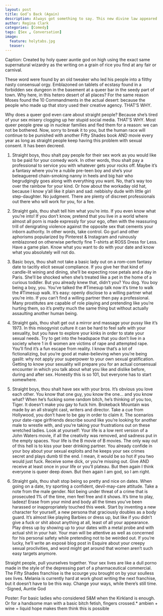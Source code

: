 ```yaml
---
layout: post
title: God’s Back (Again)
description: Always got something to say. This new divine law appeared like poof.
author: Regina Clark
categories: [Comedy]
tags: [Sex , Conversation]
image:
  feature: holytabs.jpg
  teaser:
--- 
```



Caption: Created by holy queer auntie god on high using the exact same supernatural wizardry as the writing on a grain of rice you find at any fair or carnival.

These word were found by an old tweaker who led his people into a filthy nasty consensual orgy. Emblazoned on tablets of ecstasy found in a forbidden sex dungeon in the basement at a queer bar in the seedy part of town. Why here, in this hetero desert of all places? For the same reason Moses found the 10 Commandments in the actual desert: because the people who made up that story used their creative agency. THAT’S WHY.

Why does a queer god even care about straight people? Because she’s tired of your sex misery clogging up her stupid social media. THAT’S WHY. Most queer people grew up in nuclear families and fled them for a reason: we can not be bothered. Now, sorry to break it to you, but the human race will continue to be punished with another Fifty Shades book AND movie every year as long as straight people keep having this problem with sexual consent. It has been decreed.

1. Straight boys, thou shalt pay people for their sex work as you would like to be paid for your comedy work.
In other words, thou shalt pay a professional to service you with whatever gets your rocks off. Maybe it’s a fantasy where you’re a nubile pre-teen boy and she’s your beleaguered chain-smoking nanny in heels and big hair who begrudgingly goes along with everything you want. No, that’s way too over the rainbow for your kind. Or how about the workaday old hat, because I know y’all like it plain and sad: nebbishy dude with little girl step-daughter. No judgment. There are plenty of discreet professionals out there who will work for you, for a fee. 

2. Straight gals, thou shalt tell him what you’re into. 
If you even know what you’re into! If you don’t know, pretend that you live in a world where almost all porn is made expressly for your ego, often with the reassuring trill of denigrating violence against the opposite sex that cements your inborn authority. In other words, take control. Go gurl and other aphorisms popularized by Pinterest & Instagram and ruinously emblazoned on otherwise perfectly fine T-shirts at ROSS Dress for Less. Have a game plan. Know what you want to do with your date and know what you absolutely will not do.

3. Basic boys, thou shalt not take a basic lady out on a rom-com fantasy date to tacitly elicit sexual compliance. 
If you give her that kind of candle-lit wining and dining, she’ll be expecting rose petals and a day in Paris. She’ll be shocked when she’s treated like a pet in the home of a curious toddler. But you already knew that, didn’t you? You dog. You boy being a boy, you. You’ve talked the #Timesup talk now it’s time to walk the #Timesup walk. It’s easy: openly disclose to a willing partner what you’re into. If you can’t find a willing partner then pay a professional. Many prostitutes are capable of role playing and pretending like you’re hurting them, so it’s pretty much the same thing but without actually assaulting another human being.

4. Straight gals, thou shalt get out a mirror and massage your pussy like it’s 1973. 
In this misogynist culture it can be hard to feel safe with your sexuality, but you have to explore your kinks in order to state your sexual needs. Try to get into the headspace that you don’t live in a society where 1 in 6 women are victims of rape and attempted rape. You’ll find it’s a fun escape from reality. I know that’s a lot of fictionalizing, but you’re good at make-believing when you’re being gaslit: why not apply your superpower to your own sexual gratification. Getting to know your sexuality will prepare you for an actual consensual encounter in which you talk about what you like and dislike before, during and after sex. Honestly this is so 101, but everyone has to start somewhere. 

5. Straight boys, thou shalt have sex with your bros.
It’s obvious you love each other. You know that one guy, you know the one… and you know what? When he’s fucking some random bitch, he’s thinking of you too, Tiger. It doesn’t make you gay to fuck him. Brokeback Mountain was made by an all straight cast, writers and director. Take a cue from Hollywood, you don’t have to be gay in order to claim it. The scenarios your date-rape girlfriends describe sound like you’re looking for another male to wrestle with, and you’re taking your frustrations out on these wretched ladies. Look at yourself: Your life is a low rent version of a John Waters movie, if all the creativity was removed, and sadness put in the empty spaces. Your life is the B movie of B movies. The only way out of this hell is to kiss your beer drinking partner. You already confide in your boy about your sexual exploits and he keeps your sex crimes secret and plays dumb til the end. I mean, it would be so hot if you two would just fuck. Receive some dick, or you’re missing out. Give AND receive at least once in your life or you’ll plateau. But then again I think everyone is queer deep down. But then again I am god, so I am right. 

6. Straight gals, thou shalt stop being so pretty and nice on dates.
When going on a date, try sporting a confident, devil-may-care attitude. Take a note from the male gender. Not being under threat of a crime that is prosecuted 1% of the time, men feel free and it shows. It’s time to play, ladeez! Erase from your mind and body all the times you’ve been harassed or inappropriately touched this week. Start by inventing a new character for yourself, a new persona that graciously doubles as a body guard. It’s almost like playing Barbies or dress up, but like if you didn’t give a fuck or shit about anything at all, least of all your appearance. Play dress up by showing up to your dates with a metal probe and with actual shit in your hair. Your man will be attentive as well as concerned for his personal safety while pretending not to be weirded out. If you’re lucky, he’ll write an exposé blog post in Esquire about your creepy sexual proclivities, and word might get around that women aren’t such easy targets anymore.

Straight people, pull yourselves together. Your sex lives are like a dull porno made in the style of the depressing part of a pharmaceutical commercial. The Fifty Shades franchise is the scourge you brought on by your soulless sex lives. Melania is currently hard at work ghost writing the next franchise, but it doesn’t have to be this way. Change your ways, while there’s still time. 
-Signed, Auntie God


Poster: For basic ladies who considered S&M when the Kirkland is enough. Or for a handsome man with a basic bitch fetish, fingers crossed.* ambien + wine = liquid hope makes them think this is possible
